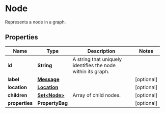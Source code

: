 

# Node

Represents a node in a graph.

## Properties

| Name | Type | Description | Notes |
|------------ | ------------- | ------------- | -------------|
|**id** | **String** | A string that uniquely identifies the node within its graph. |  |
|**label** | [**Message**](Message.md) |  |  [optional] |
|**location** | [**Location**](Location.md) |  |  [optional] |
|**children** | [**Set&lt;Node&gt;**](Node.md) | Array of child nodes. |  [optional] |
|**properties** | **PropertyBag** |  |  [optional] |



